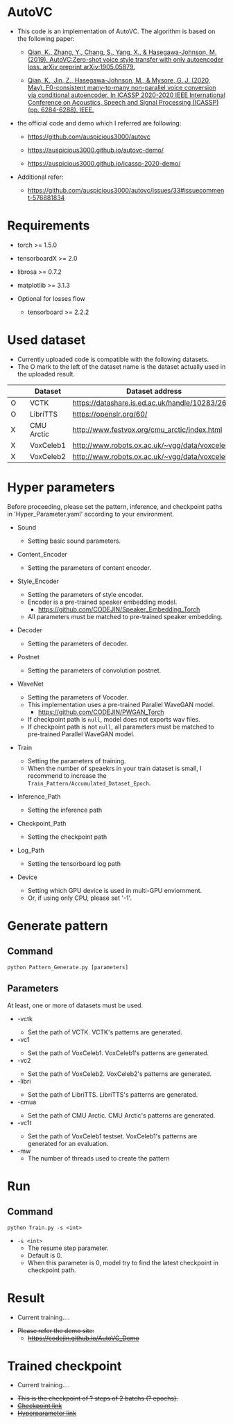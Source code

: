 # AutoVC

* This code is an implementation of AutoVC. The algorithm is based on the following paper:

    * [Qian, K., Zhang, Y., Chang, S., Yang, X., & Hasegawa-Johnson, M. (2019). AutoVC:Zero-shot voice style transfer with only autoencoder loss. arXiv preprint arXiv:1905.05879.](https://arxiv.org/abs/1905.05879)

    * [Qian, K., Jin, Z., Hasegawa-Johnson, M., & Mysore, G. J. (2020, May). F0-consistent many-to-many non-parallel voice conversion via conditional autoencoder. In ICASSP 2020-2020 IEEE International Conference on Acoustics, Speech and Signal Processing (ICASSP) (pp. 6284-6288). IEEE.](https://arxiv.org/abs/2004.07370)


*  the official code and demo which I referred are following:
    * https://github.com/auspicious3000/autovc

    * https://auspicious3000.github.io/autovc-demo/

    * https://auspicious3000.github.io/icassp-2020-demo/

* Additional refer:
    * https://github.com/auspicious3000/autovc/issues/33#issuecomment-576881834

# Requirements

* torch >= 1.5.0
* tensorboardX >= 2.0
* librosa >= 0.7.2
* matplotlib >= 3.1.3

* Optional for losses flow
    * tensorboard >= 2.2.2


# Used dataset

* Currently uploaded code is compatible with the following datasets.
* The O mark to the left of the dataset name is the dataset actually used in the uploaded result.

|        | | Dataset   | Dataset address                                 |
|--------|-|-----------|-------------------------------------------------|
| O      | | VCTK      | https://datashare.is.ed.ac.uk/handle/10283/2651 |
| O      | | LibriTTS  | https://openslr.org/60/                         |
| X      | | CMU Arctic| http://www.festvox.org/cmu_arctic/index.html    |
| X      | | VoxCeleb1 | http://www.robots.ox.ac.uk/~vgg/data/voxceleb/  |
| X      | | VoxCeleb2 | http://www.robots.ox.ac.uk/~vgg/data/voxceleb/  |


# Hyper parameters
Before proceeding, please set the pattern, inference, and checkpoint paths in 'Hyper_Parameter.yaml' according to your environment.

* Sound
    * Setting basic sound parameters.

* Content_Encoder
    * Setting the parameters of content encoder.

* Style_Encoder
    * Setting the parameters of style encoder.
    * Encoder is a pre-trained speaker embedding model.
        * https://github.com/CODEJIN/Speaker_Embedding_Torch
    * All parameters must be matched to pre-trained speaker embedding.

* Decoder
    * Setting the parameters of decoder.

* Postnet
    * Setting the parameters of convolution postnet.

* WaveNet
    * Setting the parameters of Vocoder.
    * This implementation uses a pre-trained Parallel WaveGAN model.
        * https://github.com/CODEJIN/PWGAN_Torch
    * If checkpoint path is `null`, model does not exports wav files.
    * If checkpoint path is not `null`, all parameters must be matched to pre-trained Parallel WaveGAN model.

* Train
    * Setting the parameters of training.
    * When the number of speaekrs in your train dataset is small, I recommend to increase the `Train_Pattern/Accumulated_Dataset_Epoch`.

* Inference_Path
    * Setting the inference path

* Checkpoint_Path
    * Setting the checkpoint path

* Log_Path
    * Setting the tensorboard log path

* Device
    * Setting which GPU device is used in multi-GPU enviornment.
    * Or, if using only CPU, please set '-1'.


# Generate pattern

## Command
```
python Pattern_Generate.py [parameters]
```

## Parameters

At least, one or more of datasets must be used.

* -vctk <path>
    * Set the path of VCTK. VCTK's patterns are generated.
* -vc1 <path>
    * Set the path of VoxCeleb1. VoxCeleb1's patterns are generated.
* -vc2 <path>
    * Set the path of VoxCeleb2. VoxCeleb2's patterns are generated.
* -libri <path>
    * Set the path of LibriTTS. LibriTTS's patterns are generated.
* -cmua <path>
    * Set the path of CMU Arctic. CMU Arctic's patterns are generated.
* -vc1t <path>
    * Set the path of VoxCeleb1 testset. VoxCeleb1's patterns are generated for an evaluation.
* -mw
    * The number of threads used to create the pattern


# Run

## Command
```
python Train.py -s <int>
```

* `-s <int>`
    * The resume step parameter.
    * Default is 0.
    * When this parameter is 0, model try to find the latest checkpoint in checkpoint path.


# Result

* Current training....

<S>

* Please refer the demo site:
    * https://codejin.github.io/AutoVC_Demo

</S>

# Trained checkpoint

* Current training....

<S>

* This is the checkpoint of ? steps of 2 batchs (? epochs).
* [Checkpoint link](./Example_Results/Checkpoint/S_100000.pkl)
* [Hyperparameter link](./Example_Results/Checkpoint/Hyper_Parameter.yaml)
</S>